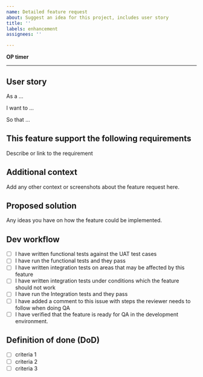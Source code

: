 ```yaml
---
name: Detailed feature request
about: Suggest an idea for this project, includes user story
title: ''
labels: enhancement
assignees: ''

---
```


**OP timer**


---

## User story

As a …

I want to …

So that …

## This feature support the following requirements

Describe or link to the requirement

## Additional context

Add any other context or screenshots about the feature request here.

## Proposed solution

Any ideas you have on how the feature could be implemented.

## Dev workflow

- [ ] I have written functional tests against the UAT test cases
- [ ] I have run the functional tests and they pass
- [ ] I have written integration tests on areas that may be affected by this feature
- [ ] I have written integration tests under conditions which the feature should not work
- [ ] I have run the Integration tests and they pass
- [ ] I have added a comment to this issue with steps the reviewer needs to follow when doing QA
- [ ] I have verified that the feature is ready for QA in the development environment.

## Definition of done (DoD)
- [ ] criteria 1
- [ ] criteria 2
- [ ] criteria 3
